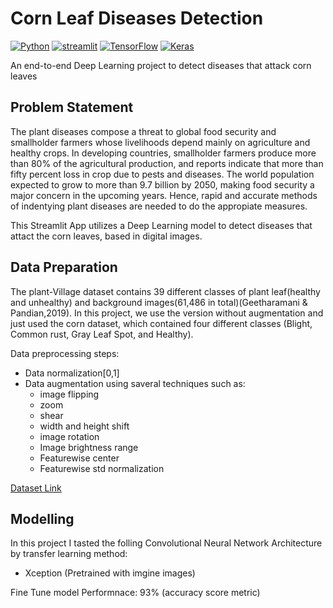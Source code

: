 # **Corn Leaf Diseases Detection**

[![Python](https://img.shields.io/badge/python-3670A0?style=for-the-badge&logo=python&logoColor=ffdd54)](https://www.python.org)
[![streamlit](https://img.shields.io/badge/Streamlit-FF4B4B?style=for-the-badge&logo=Streamlit&logoColor=white)](https://streamlit.io/)
[![TensorFlow](https://img.shields.io/badge/TensorFlow-%23FF6F00.svg?style=for-the-badge&logo=TensorFlow&logoColor=white)](https://www.tensorflow.org/)
[![Keras](https://img.shields.io/badge/Keras-%23D00000.svg?style=for-the-badge&logo=Keras&logoColor=white)](https://keras.io/)

An end-to-end Deep Learning project to detect diseases that attack corn leaves

## **Problem Statement**
The plant diseases compose a threat to global food security and smallholder farmers whose livelihoods depend mainly on agriculture and healthy crops. In developing countries, smallholder farmers produce more than 80% of the agricultural production, and reports indicate that more than fifty percent loss in crop due to pests and diseases. The world population expected to grow to more than 9.7 billion by 2050, making food security a major concern in the upcoming years. Hence, rapid and accurate methods of indentying plant diseases are needed to do the appropiate measures.

This Streamlit App utilizes a Deep Learning model to detect diseases that attact the corn leaves, based in digital images.

## **Data Preparation**

The plant-Village dataset contains 39 different classes of plant leaf(healthy and unhealthy) and background images(61,486 in total)(Geetharamani & Pandian,2019). In this project, we use the version without augmentation and just used the corn dataset, which contained four different classes (Blight, Common rust, Gray Leaf Spot, and Healthy).

Data preprocessing steps:

- Data normalization[0,1]
- Data augmentation using saveral techniques such as:
  - image flipping
  - zoom
  - shear
  - width and height shift
  - image rotation
  - Image brightness range
  - Featurewise center
  - Featurewise std normalization

[Dataset Link](https://data.mendeley.com/datasets/tywbtsjrjv/1)

## Modelling
In this project I tasted the folling Convolutional Neural Network Architecture by transfer learning method:

 - Xception (Pretrained with imgine images)

Fine Tune model Performnace: 93% (accuracy score metric)
